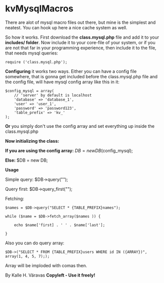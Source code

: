 kvMysqlMacros
=============

There are alot of mysql macro files out there, but mine is the simplest and neatest. You can hook up here a nice cache system as well.

So how it works. First download the **class.mysql.php** file and add it to your **includes/ folder**. Now include it to your core-file of your system, or if you are not that far in your programming experience, then include it to the file, that needs mysql queries:

    require ('class.mysql.php');

**Configuring** it works two ways. Either you can have a config file somewhere, that is gonna get included before the class.mysql.php file and the config file, will have mysql config array like this in it:

    $config_mysql = array(
        // 'server' by default is localhost
        'database' => 'database_1',
        'user' => 'user_1',
        'password' => 'password123',
        'table_prefix' => 'kv_'
    );

**Or** you simply don't use the config array and set everything up inside the class.mysql.php

**Now initializing the class:**

**If you are using the config array:**
    $DB = new DB($config_mysql);

**Else:**
    $DB = new DB;


**Usage**

Simple query:
    $DB->query("");

Query first: 
    $DB->query_first("");

Fetching:

    $names = $DB->query("SELECT * {TABLE_PREFIX}names");

    while ($name = $DB->fetch_array($names )) {

        echo $name['first] . ' ' . $name['last'];
    
    }

Also you can do query array:

    $DB->("SELECT * FROM {TABLE_PREFIX}users WHERE id IN ({ARRAY})", array(1, 4, 5, 7););

Array will be imploded with comas then.

By Kalle H. Väravas
**Copyleft - Use it freely!**
